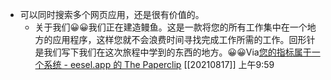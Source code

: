 - 可以同时搜索多个网页应用，还是很有价值的。
    - 关于我们😀😀我们正在建造鳗鱼。这是一款将您的所有工作集中在一个地方的应用程序，这样您就不会浪费时间寻找完成工作所需的工作。回形针是我们写下我们在这次旅程中学到的东西的地方。😀😀Via[您的指标属于一个系统 - eesel.app 的 The Paperclip](https://www.eesel.app/blog/your-metrics-belong-in-a-system) [[20210817]] 上午9:59
